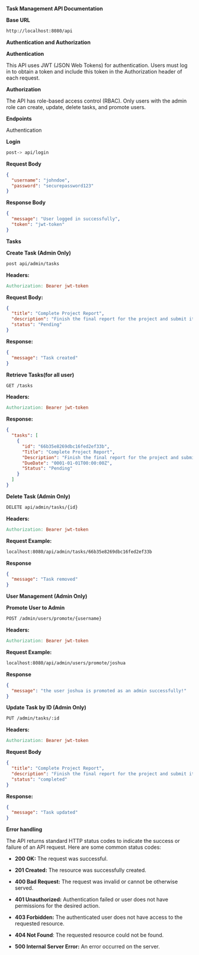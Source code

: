 **Task Management API Documentation**

**Base URL**

```bash
http://localhost:8080/api
```

**Authentication and Authorization**

**Authentication**

This API uses JWT (JSON Web Tokens) for authentication. Users must log in to obtain a token and include this token in the Authorization header of each request.

**Authorization**


The API has role-based access control (RBAC). Only users with the admin role can create, update, delete tasks, and promote users.

**Endpoints**

Authentication

**Login**
```bash
post-> api/login
```

**Request Body**

```json
{
  "username": "johndoe",
  "password": "securepassword123"
}
```

**Response Body**

```json
{
  "message": "User logged in successfully",
  "token": "jwt-token"
}
```

**Tasks**

**Create Task (Admin Only)**
```bash
post api/admin/tasks
```
**Headers:**
```makefile
Authorization: Bearer jwt-token
```

**Request Body:**

```json
{
  "title": "Complete Project Report",
  "description": "Finish the final report for the project and submit it by the end of the week.",
  "status": "Pending"
}
```

**Response:**

```json
{
  "message": "Task created"
}
```
**Retrieve Tasks(for all user)**

```bash
GET /tasks
```

**Headers:**
```makefile
Authorization: Bearer jwt-token
```

**Response:**

```json
{
  "tasks": [
    {
      "id": "66b35e8269dbc16fed2ef33b",
      "Title": "Complete Project Report",
      "Description": "Finish the final report for the project and submit it by the end of the week.",
      "DueDate": "0001-01-01T00:00:00Z",
      "Status": "Pending"
    }
  ]
}
```

**Delete Task (Admin Only)**
```bash
DELETE api/admin/tasks/{id}
```

**Headers:**
```makefile
Authorization: Bearer jwt-token
```

**Request Example:**

```bash
localhost:8080/api/admin/tasks/66b35e8269dbc16fed2ef33b
```
**Response**

```json
{
  "message": "Task removed"
}
```

**User Management (Admin Only)**

**Promote User to Admin**

```bash
POST /admin/users/promote/{username}
```

**Headers:**

```makefile
Authorization: Bearer jwt-token
```
**Request Example:**

```bash
localhost:8080/api/admin/users/promote/joshua
```

**Response**
```json
{
  "message": "the user joshua is promoted as an admin successfully!"
}
```

**Update Task by ID (Admin Only)**
```bash
PUT /admin/tasks/:id
```

**Headers:**

```makefile
Authorization: Bearer jwt-token
```

**Request Body**

```json
{
  "title": "Complete Project Report",
  "description": "Finish the final report for the project and submit it by the end of the week.",
  "status": "completed"
}
```
**Response:**

```json
{
  "message": "Task updated"
}
```

**Error handling**

The API returns standard HTTP status codes to indicate the success or failure of an API request. Here are some common status codes:

+ **200 OK:** The request was successful.

+ **201 Created:** The resource was successfully created.
+ **400 Bad Request:** The request was invalid or cannot be otherwise served.
+ **401 Unauthorized:** Authentication failed or user does not have permissions for the desired action.
+ **403 Forbidden:** The authenticated user does not have access to the requested resource.
+ **404 Not Found**: The requested resource could not be found.
+ **500 Internal Server Error:** An error occurred on the server.

